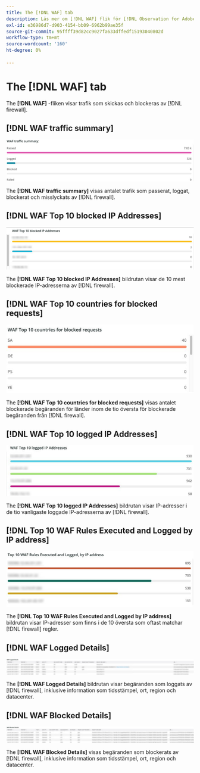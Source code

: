```yaml
---
title: The [!DNL WAF] tab
description: Läs mer om [!DNL WAF] flik för [!DNL Observation for Adobe Commerce].
exl-id: e36986d7-d903-4154-bb09-6962b99ae35f
source-git-commit: 95ffff39d82cc9027fa633dffedf15193040802d
workflow-type: tm+mt
source-wordcount: '160'
ht-degree: 0%

---
```


# The [!DNL WAF] tab

The **[!DNL WAF]** -fliken visar trafik som skickas och blockeras av [!DNL firewall].

## [!DNL WAF traffic summary]

![Sammanfattning av WAF-trafik](../../assets/tools/observation-for-adobe-commerce/waf-1.png)

The **[!DNL WAF traffic summary]** visas antalet trafik som passerat, loggat, blockerat och misslyckats av [!DNL firewall].

## [!DNL WAF Top 10 blocked IP Addresses]

![De 10 blockerade IP-adresserna för WAF-toppen](../../assets/tools/observation-for-adobe-commerce/waf-2.png)

The **[!DNL WAF Top 10 blocked IP Addresses]** bildrutan visar de 10 mest blockerade IP-adresserna av [!DNL firewall].

## [!DNL WAF Top 10 countries for blocked requests]

![De 10 bästa WAF-länderna för blockerade förfrågningar](../../assets/tools/observation-for-adobe-commerce/waf-3.jpg)

The **[!DNL WAF Top 10 countries for blocked requests]** visas antalet blockerade begäranden för länder inom de tio översta för blockerade begäranden från [!DNL firewall].

## [!DNL WAF Top 10 logged IP Addresses]

![De tio vanligaste loggade IP-adresserna för WAF](../../assets/tools/observation-for-adobe-commerce/waf-4.jpg)

The **[!DNL WAF Top 10 logged IP Addresses]** bildrutan visar IP-adresser i de tio vanligaste loggade IP-adresserna av [!DNL firewall].

## [!DNL Top 10 WAF Rules Executed and Logged by IP address]

![De tio vanligaste WAF-reglerna har körts och loggats av IP-adressen](../../assets/tools/observation-for-adobe-commerce/waf-5.jpg)

The **[!DNL Top 10 WAF Rules Executed and Logged by IP address]** bildrutan visar IP-adresser som finns i de 10 översta som oftast matchar [!DNL firewall] regler.

## [!DNL WAF Logged Details]

![Information om WAF-loggad](../../assets/tools/observation-for-adobe-commerce/waf-6.jpg)

The **[!DNL WAF Logged Details]** bildrutan visar begäranden som loggats av [!DNL firewall], inklusive information som tidsstämpel, ort, region och datacenter.

## [!DNL WAF Blocked Details]

![WAF-blockerad information](../../assets/tools/observation-for-adobe-commerce/waf-7.jpg)

The **[!DNL WAF Blocked Details]** visas begäranden som blockerats av [!DNL firewall], inklusive information som tidsstämpel, ort, region och datacenter.
